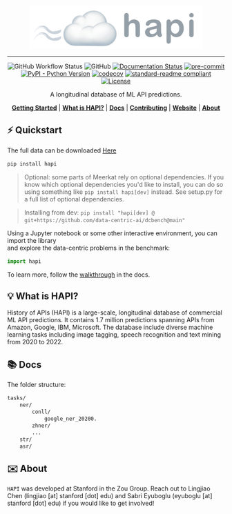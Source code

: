 
<div align="center">
    <img src="docs/assets/banner.png" height=100 alt="banner"/>

-----
![GitHub Workflow Status](https://img.shields.io/github/workflow/status/data-centric-ai/dcbench/CI)
![GitHub](https://img.shields.io/github/license/data-centric-ai/dcbench)
[![Documentation Status](https://readthedocs.org/projects/dcbench/badge/?version=latest)](https://dcbench.readthedocs.io/en/latest/?badge=latest)
[![pre-commit](https://img.shields.io/badge/pre--commit-enabled-brightgreen?logo=pre-commit&logoColor=white)](https://github.com/pre-commit/pre-commit)
[![PyPI - Python Version](https://img.shields.io/pypi/pyversions/dcbench)](https://pypi.org/project/dcbench/)
[![codecov](https://codecov.io/gh/data-centric-ai/dcbench/branch/main/graph/badge.svg?token=MOLQYUSYQU)](https://codecov.io/gh/data-centric-ai/dcbench)
[![standard-readme compliant](https://img.shields.io/badge/readme%20style-standard-brightgreen.svg?style=flat-square)](https://github.com/RichardLitt/standard-readme)
[![License](https://img.shields.io/badge/license-Apache%202-blue.svg)](LICENSE)



A longitudinal database of ML API predictions. 

[**Getting Started**](#%EF%B8%8F-quickstart)
| [**What is HAPI?**](#-what-is-dcbench)
| [**Docs**](https://dcbench.readthedocs.io/en/latest/index.html)
| [**Contributing**](CONTRIBUTING.md)
| [**Website**](https://www.datacentricai.cc/)
| [**About**](#%EF%B8%8F-about)
</div>


## ⚡️ Quickstart
 The full data can be downloaded [Here](https://drive.google.com/drive/folders/1jK6KywfUbh3T3SorP18nAZDhES1xZm4p?usp=sharing)


```bash
pip install hapi
```
> Optional: some parts of Meerkat rely on optional dependencies. If you know which optional dependencies you'd like to install, you can do so using something like `pip install hapi[dev]` instead. See setup.py for a full list of optional dependencies.

> Installing from dev: `pip install "hapi[dev] @ git+https://github.com/data-centric-ai/dcbench@main"`

Using a Jupyter notebook or some other interactive environment, you can import the library  
and explore the data-centric problems in the benchmark:

```python
import hapi
```
To learn more, follow the [walkthrough](https://dcbench.readthedocs.io/en/latest/intro.html#api-walkthrough) in the docs. 


## 💡 What is HAPI?
History of APIs (HAPI) is a large-scale, longitudinal database of commercial ML API predictions. It contains 1.7 million predictions spanning APIs from Amazon, Google, IBM, Microsoft. The database include diverse machine learning tasks including image tagging, speech recognition and text mining from 2020 to 2022.


## 📚 Docs

The folder structure:
```
tasks/
    ner/
        conll/
            google_ner_20200.
        zhner/
        ...
    str/
    asr/
```

## ✉️ About
`HAPI` was developed at Stanford in the Zou Group. Reach out to Lingjiao Chen (lingjiao [at] stanford [dot] edu) and Sabri Eyuboglu (eyuboglu [at] stanford [dot] edu) if you would like to get involved!
